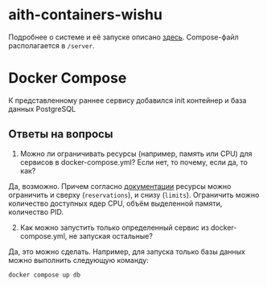 # aith-containers-wishu

Подробнее о системе и её запуске описано [здесь](server/README.md).
Compose-файл располагается в `/server`.

# Docker Compose

К представленному раннее сервису добавился init контейнер и база данных PostgreSQL 

## Ответы на вопросы

1.  Можно ли ограничивать ресурсы (например, память или CPU) для сервисов в docker-compose.yml? Если нет, то почему, если да, то как? 

Да, возможно. Причем согласно [документации](https://docs.docker.com/reference/compose-file/deploy/#resources) ресурсы можно ограничить и сверху (`reservations`), и снизу (`limits`).
Ограничить можно количество доступных ядер CPU, объём выделенной памяти, количество PID. 


2. Как можно запустить только определенный сервис из docker-compose.yml, не запуская остальные?

Да, это можно сделать. Например, для запуска только базы данных можно выполнить следующую команду:

```bash
docker compose up db
```
